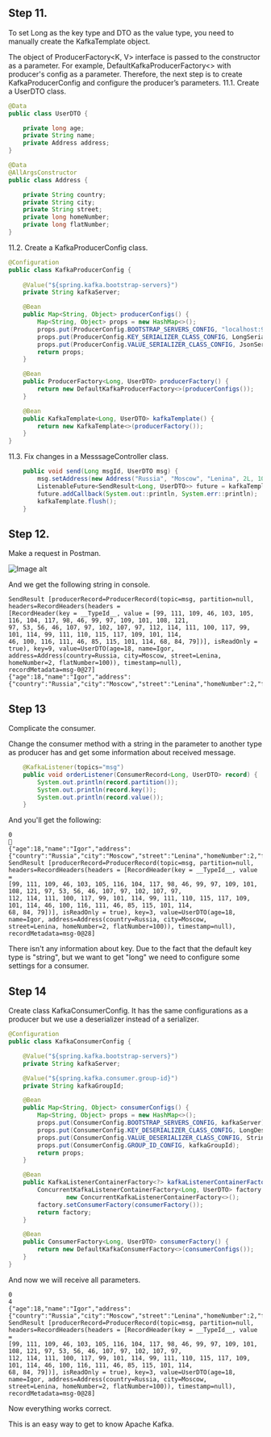 ## Step 11.
To set Long as the key type and DTO as the value type, you need to manually create the KafkaTemplate object.

The object of ProducerFactory<K, V> interface is passed to the constructor as a parameter.
For example, DefaultKafkaProducerFactory<> with producer's config as a parameter.
Therefore, the next step is to create KafkaProducerConfig and configure the producer’s parameters.
11.1. Create a UserDTO class.
```java
@Data
public class UserDTO {

    private long age;
    private String name;
    private Address address;
}

@Data
@AllArgsConstructor
public class Address {

    private String country;
    private String city;
    private String street;
    private long homeNumber;
    private long flatNumber;
}
```
 11.2. Create a KafkaProducerConfig class.
```java
@Configuration
public class KafkaProducerConfig {
    
    @Value("${spring.kafka.bootstrap-servers}")
    private String kafkaServer;

    @Bean
    public Map<String, Object> producerConfigs() {
        Map<String, Object> props = new HashMap<>();
        props.put(ProducerConfig.BOOTSTRAP_SERVERS_CONFIG, "localhost:9092");
        props.put(ProducerConfig.KEY_SERIALIZER_CLASS_CONFIG, LongSerializer.class);
        props.put(ProducerConfig.VALUE_SERIALIZER_CLASS_CONFIG, JsonSerializer.class);
        return props;
    }

    @Bean
    public ProducerFactory<Long, UserDTO> producerFactory() {
        return new DefaultKafkaProducerFactory<>(producerConfigs());
    }

    @Bean
    public KafkaTemplate<Long, UserDTO> kafkaTemplate() {
        return new KafkaTemplate<>(producerFactory());
    }
}
```
11.3. Fix changes in a MesssageController class.
```java
    public void send(Long msgId, UserDTO msg) {
        msg.setAddress(new Address("Russia", "Moscow", "Lenina", 2L, 100L));
        ListenableFuture<SendResult<Long, UserDTO>> future = kafkaTemplate.send("msg", msgId, msg);
        future.addCallback(System.out::println, System.err::println);
        kafkaTemplate.flush();
    }
```
## Step 12.
Make a request in Postman.

![Image alt](https://github.com/camelya58/kafka-producer-consumer/blob/sophistication/image2.png)

And we get the following string in console.
```
SendResult [producerRecord=ProducerRecord(topic=msg, partition=null, headers=RecordHeaders(headers = 
[RecordHeader(key = __TypeId__, value = [99, 111, 109, 46, 103, 105, 116, 104, 117, 98, 46, 99, 97, 109, 101, 108, 121,
97, 53, 56, 46, 107, 97, 102, 107, 97, 112, 114, 111, 100, 117, 99, 101, 114, 99, 111, 110, 115, 117, 109, 101, 114, 
46, 100, 116, 111, 46, 85, 115, 101, 114, 68, 84, 79])], isReadOnly = true), key=9, value=UserDTO(age=18, name=Igor, 
address=Address(country=Russia, city=Moscow, street=Lenina, homeNumber=2, flatNumber=100)), timestamp=null), 
recordMetadata=msg-0@27]
{"age":18,"name":"Igor","address":{"country":"Russia","city":"Moscow","street":"Lenina","homeNumber":2,"flatNumber":100}}
```
## Step 13
Complicate the consumer.

Change the consumer method with a string in the parameter to another type as producer has
and get some information about received message.
```java
    @KafkaListener(topics="msg")
    public void orderListener(ConsumerRecord<Long, UserDTO> record) {
        System.out.println(record.partition());
        System.out.println(record.key());
        System.out.println(record.value());
    }
```
And you'll get the following:
```
0
       
{"age":18,"name":"Igor","address":{"country":"Russia","city":"Moscow","street":"Lenina","homeNumber":2,"flatNumber":100}}
SendResult [producerRecord=ProducerRecord(topic=msg, partition=null, 
headers=RecordHeaders(headers = [RecordHeader(key = __TypeId__, value = 
[99, 111, 109, 46, 103, 105, 116, 104, 117, 98, 46, 99, 97, 109, 101, 108, 121, 97, 53, 56, 46, 107, 97, 102, 107, 97, 
112, 114, 111, 100, 117, 99, 101, 114, 99, 111, 110, 115, 117, 109, 101, 114, 46, 100, 116, 111, 46, 85, 115, 101, 114, 
68, 84, 79])], isReadOnly = true), key=3, value=UserDTO(age=18, name=Igor, address=Address(country=Russia, city=Moscow,
street=Lenina, homeNumber=2, flatNumber=100)), timestamp=null), recordMetadata=msg-0@28]
```
There isn't any information about key.
Due to the fact that the default key type is "string", but we want to get "long"
we need to configure some settings for a consumer.
 ## Step 14
Create class KafkaConsumerConfig.
It has the same configurations as a producer but we use a deserializer instead of a serializer.
```java
@Configuration
public class KafkaConsumerConfig {

    @Value("${spring.kafka.bootstrap-servers}")
    private String kafkaServer;

    @Value("${spring.kafka.consumer.group-id}")
    private String kafkaGroupId;

    @Bean
    public Map<String, Object> consumerConfigs() {
        Map<String, Object> props = new HashMap<>();
        props.put(ConsumerConfig.BOOTSTRAP_SERVERS_CONFIG, kafkaServer);
        props.put(ConsumerConfig.KEY_DESERIALIZER_CLASS_CONFIG, LongDeserializer.class);
        props.put(ConsumerConfig.VALUE_DESERIALIZER_CLASS_CONFIG, StringDeserializer.class);
        props.put(ConsumerConfig.GROUP_ID_CONFIG, kafkaGroupId);
        return props;
    }

    @Bean
    public KafkaListenerContainerFactory<?> kafkaListenerContainerFactory() {
        ConcurrentKafkaListenerContainerFactory<Long, UserDTO> factory =
                new ConcurrentKafkaListenerContainerFactory<>();
        factory.setConsumerFactory(consumerFactory());
        return factory;
    }

    @Bean
    public ConsumerFactory<Long, UserDTO> consumerFactory() {
        return new DefaultKafkaConsumerFactory<>(consumerConfigs());
    }
}
```
And now we will receive all parameters.
```
0
4       
{"age":18,"name":"Igor","address":{"country":"Russia","city":"Moscow","street":"Lenina","homeNumber":2,"flatNumber":100}}
SendResult [producerRecord=ProducerRecord(topic=msg, partition=null, 
headers=RecordHeaders(headers = [RecordHeader(key = __TypeId__, value = 
[99, 111, 109, 46, 103, 105, 116, 104, 117, 98, 46, 99, 97, 109, 101, 108, 121, 97, 53, 56, 46, 107, 97, 102, 107, 97, 
112, 114, 111, 100, 117, 99, 101, 114, 99, 111, 110, 115, 117, 109, 101, 114, 46, 100, 116, 111, 46, 85, 115, 101, 114, 
68, 84, 79])], isReadOnly = true), key=3, value=UserDTO(age=18, name=Igor, address=Address(country=Russia, city=Moscow,
street=Lenina, homeNumber=2, flatNumber=100)), timestamp=null), recordMetadata=msg-0@28]
```
Now everything works correct.

This is an easy way to get to know Apache Kafka.